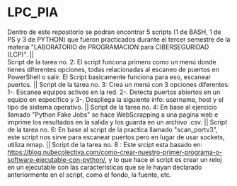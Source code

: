 # LPC_PIA
Dentro de este repositorio se podran encontrar 5 scripts (1 de BASH, 1 de PS y 3 de PYTHON) que fueron 
practicados durante el tercer semestre de la materia "LABORATORIO de PROGRAMACION para CIBERSEGURIDAD (LCP)".
||  
 Script de la tarea no. 2: El script funcona primero como un menú donde tienes diferentes opciones, todas
 relacionadas al escaneo de puertos en PowerShell o salir. El Script basicamente funciona para eso, escanear
 puertos.
||
 Script de la tarea no. 3: Crea un menú con 3 opciones diferentes: 1-. Escanea equipos activos en la red.
 2-. Detecta puertos abiertos en un equipo en especifico y 3-. Despliega la siguiente info: username, host
 y el tipo de sistema operativo.
||
 Script de la tarea no. 4: En base al ejercicio llamado "Python Fake Jobs" se hace WebScrapping a una 
 pagina web e imprime los resultados en la salida y los guarda en un archivo .csv.
||
 Script de la tarea no. 6: En base al script de la practica llamado "scan_portv3", este script nos sirve
 para escanear puertos pero en lugar de usar sockets, utiliza nmap.
||
Script de la tarea no. 8 : Este srcipt esta basado en:
https://blog.nubecolectiva.com/como-crear-nuestro-primer-programa-o-software-ejecutable-con-python/, 
y lo que hace el script es crear un reloj en un ejecutable con las caracteristicas que se le hayan
declarado anteriormente en el script, como el fondo, la fuente, etc.
